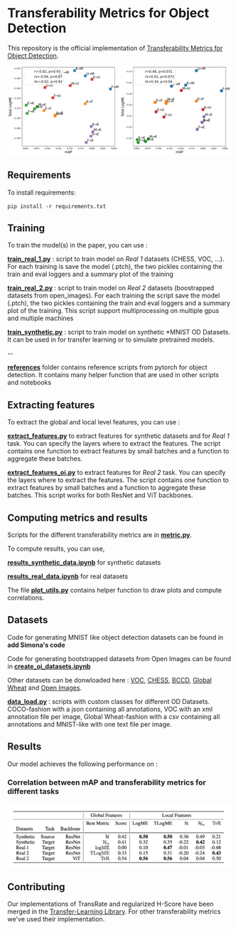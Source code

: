 # Transferability Metrics for Object Detection

This repository is the official implementation of [Transferability Metrics for Object Detection](https://arxiv.org/abs/todo). 

![](images/agg_logme.png)

## Requirements

To install requirements:

```setup
pip install -r requirements.txt
```


## Training

To train the model(s) in the paper,  you can use :

**[train_real_1.py](https://github.com/dataiku-research/transferability_metrics_for_object_detection/blob/main/train_real_1.py)** : script to train model on *Real 1* datasets (CHESS, VOC, ...). For each training is save the model (.ptch), the two pickles containing the train and eval loggers and a summary plot of the training

**[train_real_2.py](https://github.com/dataiku-research/transferability_metrics_for_object_detection/blob/main/train_real_2.py)** : script to train model on *Real 2* datasets (boostrapped datasets from open_images). For each training the script save the model (.ptch), the two pickles containing the train and eval loggers and a summary plot of the training. This script support multiprocessing on multiple gpus and multiple machines

**[train_synthetic.py](https://github.com/dataiku-research/transferability_metrics_for_object_detection/blob/main/train_synthetic.py)** : script to train model on synthetic *MNIST OD Datasets. It can be used in for transfer learning or to simulate pretrained models.

--

**[references](https://github.com/dataiku-research/transferability_metrics_for_object_detection/tree/main/references)** folder contains reference scripts from pytorch for object detection. It contains many helper function that are used in other scripts and notebooks


## Extracting features

To extract the global and local level features, you can use : 

**[extract_features.py](https://github.com/dataiku-research/transferability_metrics_for_object_detection/blob/main/extract_features.py)** to extract features for synthetic datasets and for *Real 1* task. You can specify the layers where to extract the features. The script contains one function
to extract features by small batches and a function to aggregate these batches.

**[extract_features_oi.py](https://github.com/dataiku-research/transferability_metrics_for_object_detection/blob/main/extract_features_oi.py)** to extract features for *Real 2* task. You can specify the layers where to extract the features. The script contains one function to extract features by small batches and a function to aggregate these batches. This script works for both ResNet and ViT backbones.


## Computing metrics and results

Scripts for the different transferability metrics are in **[metric.py](https://github.com/dataiku-research/transferability_metrics_for_object_detection/blob/main/metric.py)**.

To compute results, you can use,

**[results_synthetic_data.ipynb](https://github.com/dataiku-research/transferability_metrics_for_object_detection/blob/main/results_synthetic_data.ipynb)** for synthetic datasets

**[results_real_data.ipynb](https://github.com/dataiku-research/transferability_metrics_for_object_detection/blob/main/results_real_data.ipynb)** for real datasets

The file **[plot_utils.py](https://github.com/dataiku-research/transferability_metrics_for_object_detection/blob/main/plot_utils.py)** contains helper function to draw plots and compute correlations.

## Datasets

Code for generating MNIST like object detection datasets can be found in **add Simona's code**

Code for generating bootstrapped datasets from Open Images can be found in **[create_oi_datasets.ipynb](https://github.com/dataiku-research/transferability_metrics_for_object_detection/blob/main/create_oi_datasets.ipynb)**

Other datasets can be donwloaded here : [VOC](http://host.robots.ox.ac.uk/pascal/VOC/), [CHESS](https://public.roboflow.com/object-detection/chess-full), 
[BCCD](https://www.tensorflow.org/datasets/catalog/bccd), [Global Wheat](https://www.kaggle.com/c/global-wheat-detection) and [Open Images](https://storage.googleapis.com/openimages/web/index.html).

**[data_load.py](https://github.com/dataiku-research/transferability_metrics_for_object_detection/blob/main/data_load.py)** : scripts with custom classes for different OD Datasets. COCO-fashion with a json containing all annotations, VOC with an xml annotation file per image, Global Wheat-fashion with a csv containing all annotations and MNIST-like with one text file per image.

## Results

Our model achieves the following performance on :

### Correlation between mAP and transferability metrics for different tasks

![](images/summary_table.png)


## Contributing


Our implementations of TransRate and regularized H-Score have been merged in the [Transfer-Learning Library](https://github.com/thuml/Transfer-Learning-Library). For other transferability metrics we've used their implementation.
